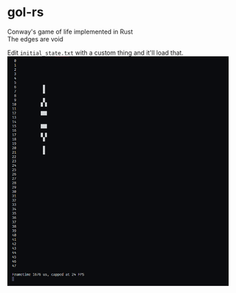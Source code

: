 # gol-rs

Conway's game of life implemented in Rust  
The edges are void  

Edit `initial_state.txt` with a custom thing and it'll load that.
![image](demo.png)
